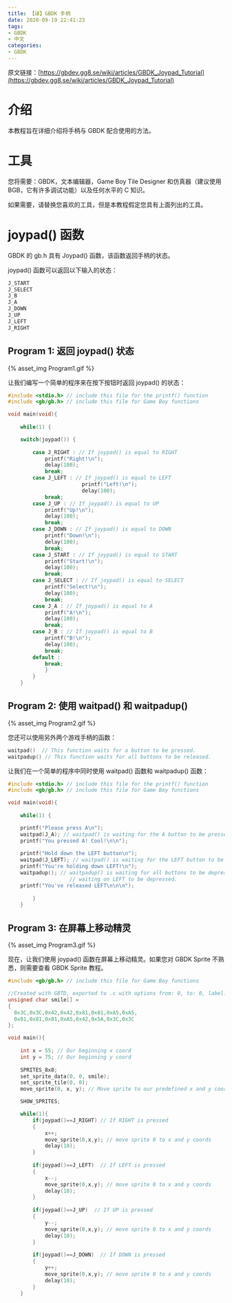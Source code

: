 ```yaml
---
title: 【译】GBDK 手柄
date: 2020-09-19 22:41:23
tags:
- GBDK
- 中文
categories:
- GBDK
---
```


原文链接：[https://gbdev.gg8.se/wiki/articles/GBDK_Joypad_Tutorial](https://gbdev.gg8.se/wiki/articles/GBDK_Joypad_Tutorial)

# 介绍

本教程旨在详细介绍将手柄与 GBDK 配合使用的方法。

# 工具

您将需要：GBDK，文本编辑器，Game Boy Tile Designer 和仿真器（建议使用 BGB，它有许多调试功能）以及任何水平的 C 知识。

如果需要，请替换您喜欢的工具，但是本教程假定您具有上面列出的工具。

# joypad() 函数

GBDK 的 gb.h 具有 Joypad() 函数，该函数返回手柄的状态。

joypad() 函数可以返回以下输入的状态：

```c
J_START
J_SELECT
J_B
J_A
J_DOWN
J_UP
J_LEFT
J_RIGHT
```

## Program 1: 返回 joypad() 状态

{% asset_img Program1.gif %}

让我们编写一个简单的程序来在按下按钮时返回 joypad() 的状态：

```c
#include <stdio.h> // include this file for the printf() function
#include <gb/gb.h> // include this file for Game Boy functions

void main(void){
	
	while(1) {

	switch(joypad()) {
		
		case J_RIGHT : // If joypad() is equal to RIGHT
			printf("Right!\n");
			delay(100);
			break;
		case J_LEFT : // If joypad() is equal to LEFT
                        printf("Left!\n");
                        delay(100);
			break;
		case J_UP : // If joypad() is equal to UP
			printf("Up!\n");
			delay(100);
			break;
		case J_DOWN : // If joypad() is equal to DOWN
			printf("Down!\n");
			delay(100);
			break;
		case J_START : // If joypad() is equal to START
			printf("Start!\n");
			delay(100);
			break;
		case J_SELECT : // If joypad() is equal to SELECT
			printf("Select!\n");
			delay(100);
			break;
		case J_A : // If joypad() is equal to A
			printf("A!\n");
			delay(100);
			break;
		case J_B : // If joypad() is equal to B
			printf("B!\n");
			delay(100);
			break;			
		default :
			break;
			}
		}
	}
```

## Program 2: 使用 waitpad() 和 waitpadup()

{% asset_img Program2.gif %}

您还可以使用另外两个游戏手柄的函数：

```c
waitpad()  // This function waits for a button to be pressed.
waitpadup() // This function waits for all buttons to be released.
```

让我们在一个简单的程序中同时使用 waitpad() 函数和 waitpadup() 函数：

```c
#include <stdio.h> // include this file for the printf() function
#include <gb/gb.h> // include this file for Game Boy functions

void main(void){
	
	while(1) {

	printf("Please press A\n");
	waitpad(J_A); // waitpad() is waiting for the A button to be pressed.
	printf("You pressed A! Cool!\n\n");
	
	printf("Hold down the LEFT button\n");
	waitpad(J_LEFT); // waitpad() is waiting for the LEFT button to be pressed.
	printf("You're holding down LEFT!\n");
	waitpadup(); // waitpadup() is waiting for all buttons to be depressed but you have to hold down LEFT to get here so it is
                    // waiting on LEFT to be depressed.
	printf("You've released LEFT\n\n\n");
	
		}
	}
```

## Program 3: 在屏幕上移动精灵

{% asset_img Program3.gif %}

现在，让我们使用 joypad() 函数在屏幕上移动精灵。如果您对 GBDK Sprite 不熟悉，则需要查看 GBDK Sprite 教程。

```c
#include <gb/gb.h> // include this file for Game Boy functions

//Created with GBTD, exported to .c with options from: 0, to: 0, label: smile
unsigned char smile[] =
{
  0x3C,0x3C,0x42,0x42,0x81,0x81,0xA5,0xA5,
  0x81,0x81,0x81,0xA5,0x42,0x5A,0x3C,0x3C
};

void main(){
	
	int x = 55; // Our beginning x coord
	int y = 75; // Our beginning y coord
	
	SPRITES_8x8;
	set_sprite_data(0, 0, smile);
	set_sprite_tile(0, 0);
	move_sprite(0, x, y); // Move sprite to our predefined x and y coords

	SHOW_SPRITES;

	while(1){
		if(joypad()==J_RIGHT) // If RIGHT is pressed
		{
			x++;
			move_sprite(0,x,y); // move sprite 0 to x and y coords
			delay(10);
		}
		
		if(joypad()==J_LEFT)  // If LEFT is pressed
		{
			x--;
			move_sprite(0,x,y); // move sprite 0 to x and y coords
			delay(10);
		}
		
		if(joypad()==J_UP)  // If UP is pressed
		{ 
			y--;
			move_sprite(0,x,y); // move sprite 0 to x and y coords
			delay(10);
		}
		
		if(joypad()==J_DOWN)  // If DOWN is pressed
		{ 
			y++;
			move_sprite(0,x,y); // move sprite 0 to x and y coords
			delay(10);
		}
	}
```